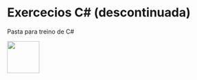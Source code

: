 <h1>Exercecios C# (descontinuada) </h1>

<p>Pasta para treino de C#</p>

<div>
    <img src="https://cdn.jsdelivr.net/gh/devicons/devicon/icons/csharp/csharp-original.svg" height="75". width="75."/>
   
      
  </div>
